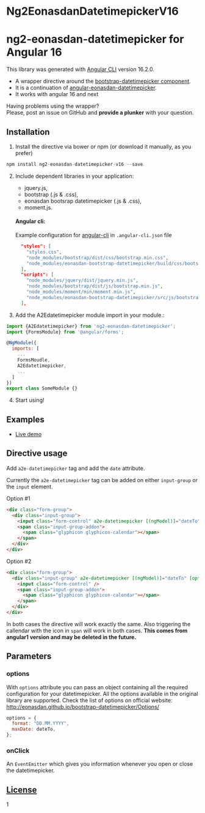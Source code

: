 # Ng2EonasdanDatetimepickerV16

# ng2-eonasdan-datetimepicker for Angular 16

This library was generated with [Angular CLI](https://github.com/angular/angular-cli) version 16.2.0.

- A wrapper directive around the [bootstrap-datetimepicker component](http://eonasdan.github.io/bootstrap-datetimepicker/).
- It is a continuation of [angular-eonasdan-datetimepicker](https://github.com/atais/angular-eonasdan-datetimepicker).
- It works with angular 16 and next

Having problems using the wrapper? <br>
Please, post an issue on GitHub and **provide a plunker** with your question.

## Installation

1. Install the directive via bower or npm (or download it manually, as you prefer)

```javascript
npm install ng2-eonasdan-datetimepicker-v16 --save
```

2. Include dependent libraries in your application:

   - jquery.js,
   - bootstrap (.js & .css),
   - eonasdan bootsrap datetimepicker (.js & .css),
   - moment.js.

   #### Angular cli:

   Example configuration for [angular-cli](https://github.com/angular/angular-cli) in `.angular-cli.json` file

   ```json
     "styles": [
       "styles.css",
       "node_modules/bootstrap/dist/css/bootstrap.min.css",
       "node_modules/eonasdan-bootstrap-datetimepicker/build/css/bootstrap-datetimepicker.min.css"
     ],
     "scripts": [
       "node_modules/jquery/dist/jquery.min.js",
       "node_modules/bootstrap/dist/js/bootstrap.min.js",
       "node_modules/moment/min/moment.min.js",
       "node_modules/eonasdan-bootstrap-datetimepicker/src/js/bootstrap-datetimepicker.js"
     ],
   ```

3. Add the A2Edatetimepicker module import in your module.:

```javascript
import {A2Edatetimepicker} from 'ng2-eonasdan-datetimepicker';
import {FormsModule} from '@angular/forms';

@NgModule({
  imports: [
    ...
    FormsMoudle,
    A2Edatetimepicker,
    ...
  ]
})
export class SomeModule {}
```

4. Start using!

## Examples

- <a href="https://atais.github.io/ng2-eonasdan-datetimepicker/" target="_blank">Live demo</a>

## Directive usage

Add `a2e-datetimepicker` tag and add the `date` attribute.

Currently the `a2e-datetimepicker` tag can be added on either `input-group` or the `input` element.

Option #1

```html
<div class="form-group">
  <div class="input-group">
    <input class="form-control" a2e-datetimepicker [(ngModel)]="dateTo" [options]="a2eOptions" />
    <span class="input-group-addon">
      <span class="glyphicon glyphicon-calendar"></span>
    </span>
  </div>
</div>
```

Option #2

```html
<div class="form-group">
  <div class="input-group" a2e-datetimepicker [(ngModel)]="dateTo" [options]="a2eOptions" (onClick)="dateClick()">
    <input class="form-control" />
    <span class="input-group-addon">
      <span class="glyphicon glyphicon-calendar"></span>
    </span>
  </div>
</div>
```

In both cases the directive will work exactly the same. Also triggering the callendar with the icon in `span` will work in both cases.
**This comes from angular1 version and may be deleted in the future.**

## Parameters

### options

With `options` attribute you can pass an object containing all the required configuration for your datetimepicker.
All the options available in the original library are supported. Check the list of options on official website: http://eonasdan.github.io/bootstrap-datetimepicker/Options/

```javascript
options = {
  format: "DD.MM.YYYY",
  maxDate: dateTo,
};
```

### onClick

An `EventEmitter` which gives you information whenever you open or close the datetimepicker.

## [License](https://github.com/atais/ng2-eonasdan-datetimepicker/blob/master/LICENSE)

1

